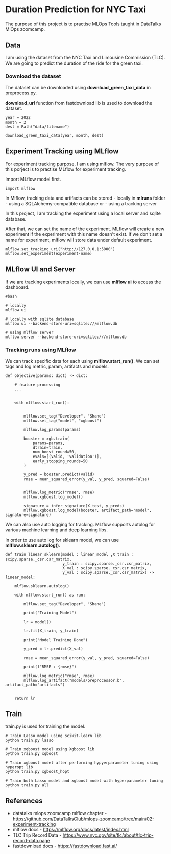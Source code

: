 # Duration Prediction for NYC Taxi 

The purpose of this project is to practise MLOps Tools taught in DataTalks MlOps zoomcamp.

## Data

I am using the dataset from the NYC Taxi and Limousine Commission (TLC).
We are going to predict the duration of the ride for the green taxi. 

### Download the dataset
The dataset can be downloaded using **download_green_taxi_data** in preprocess.py.

**download_url** function from fastdownload lib is used to download the dataset.

```
year = 2022
month = 2
dest = Path("data/filename")

download_green_taxi_data(year, month, dest)

```

## Experiment Tracking using MLflow
For experiment tracking purpose, I am using mlflow. The very purpose of this porject is to practise MLflow for experiment tracking. 

Import MLflow model first.
```
import mlflow
```
In Mlflow, tracking data and artifacts can be stored 
    - locally in **mlruns** folder
    - using a SQLAlchemy-compatible database or 
    - using a tracking server

In this project, I am tracking the experiment using a local server and sqlite database.

After that, we can set the name of the experiment. MLflow will  create a new experiment if the experiment with this name doesn't exist.
If we don't set a name for experiment, mlflow will store data under default experiment.

```
mlflow.set_tracking_uri("http://127.0.0.1:5000")
mlflow.set_experiment(experiment-name)
```

## MLflow UI and Server

If we are tracking experiments locally, we can use **mlflow ui** to access the dashboard.

```
#bash

# locally
mlflow ui 

# locally with sqlite database
mlflow ui --backend-store-uri=sqlite:///mlflow.db

# using mlflow server
mlflow server --backend-store-uri=sqlite:///mlflow.db

```

### Tracking runs using MLflow
We can track specific data for each using **mlflow.start_run()**. We can set tags and log metric, param, artifacts and models.

```
def objective(params: dict) -> dict:

    # feature processing
    ...


    with mlflow.start_run():

        
        mlflow.set_tag("Developer", "Shane")
        mlflow.set_tag("model", "xgboost")

        mlflow.log_params(params)
        
        booster = xgb.train(
            params=params,
            dtrain=train,
            num_boost_round=50,
            evals=[(valid, 'validation')],
            early_stopping_rounds=50
        )

        y_pred = booster.predict(valid)
        rmse = mean_squared_error(y_val, y_pred, squared=False)


        mlflow.log_metric("rmse", rmse)
        mlflow.xgboost.log_model()

        signature = infer_signature(X_test, y_preds)
        mlflow.xgboost.log_model(booster, artifact_path="model", signature=signature)
```

We can also use auto logging for tracking. 
MLflow supports autolog for various machine learning and deep learning libs.

In order to use auto log for sklearn model, we can use **mlflow.sklearn.autolog()**.

```
def train_linear_sklearn(model : linear_model ,X_train : scipy.sparse._csr.csr_matrix, 
                         y_train : scipy.sparse._csr.csr_matrix, 
                         X_val : scipy.sparse._csr.csr_matrix, 
                         y_val : scipy.sparse._csr.csr_matrix) -> linear_model:
    
    mlflow.sklearn.autolog()

    with mlflow.start_run() as run:

        mlflow.set_tag("Developer", "Shane")

        print("Training Model")

        lr = model()

        lr.fit(X_train, y_train)

        print("Model Training Done")

        y_pred = lr.predict(X_val)

        rmse = mean_squared_error(y_val, y_pred, squared=False)

        print(f"RMSE : {rmse}")

        mlflow.log_metric("rmse", rmse)
        mlflow.log_artifact("models/preprocessor.b", artifact_path="artifacts")


    return lr
```



## Train

train.py is used for training the model.

```
# Train Lasso model using scikit-learn lib
python train.py lasso 

# Train xgboost model using Xgboost lib
python train.py xgboost

# Train xgboost model after performing hypyerparameter tuning using hyperopt lib
python train.py xgboost_hopt

# Train both Lasso model and xgboost model with hyperparameter tuning
python train.py all
```

## References

- datatalks mlops zoomcamp mlflow chapter - https://github.com/DataTalksClub/mlops-zoomcamp/tree/main/02-experiment-tracking
- mlflow docs - https://mlflow.org/docs/latest/index.html
- TLC Trip Record Data - https://www.nyc.gov/site/tlc/about/tlc-trip-record-data.page
- fastdownload docs - https://fastdownload.fast.ai/